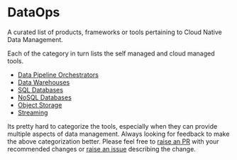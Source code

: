 # DataOps 

A curated list of products, frameworks or tools pertaining to Cloud Native Data Management. 

Each of the category in turn lists the self managed and cloud managed tools. 

- [Data Pipeline Orchestrators](./data-pipelines.md)
- [Data Warehouses](./data-warehouses.md)
- [SQL Databases](./databases-sql.md)
- [NoSQL Databases](./databases-nosql.md)
- [Object Storage](./databases-objectstorage.md)
- [Streaming](./streaming.md)

Its pretty hard to categorize the tools, especially when they can provide multiple aspects of data management. Always looking for feedback to make the above categorization better. Please feel free to [raise an PR](https://github.com/oss-bootcamp/dataops/pulls) with your recommended changes or [raise an issue](https://github.com/oss-bootcamp/dataops/issues/new) describing the change.

